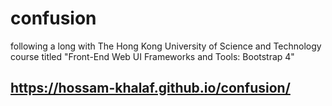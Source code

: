 # confusion
following a long with The Hong Kong University of Science and Technology course titled "Front-End Web UI Frameworks and Tools: Bootstrap 4"

## https://hossam-khalaf.github.io/confusion/
